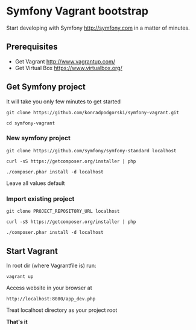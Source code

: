 Symfony Vagrant bootstrap
=========================
Start developing with Symfony http://symfony.com in a matter of minutes.

## Prerequisites

* Get Vagrant http://www.vagrantup.com/
* Get Virtual Box https://www.virtualbox.org/

## Get Symfony project

It will take you only few minutes to get started

    git clone https://github.com/konradpodgorski/symfony-vagrant.git

    cd symfony-vagrant

### New symfony project

    git clone https://github.com/symfony/symfony-standard localhost

    curl -sS https://getcomposer.org/installer | php

    ./composer.phar install -d localhost

Leave all values default

### Import existing project

    git clone PROJECT_REPOSITORY_URL localhost

    curl -sS https://getcomposer.org/installer | php

    ./composer.phar install -d localhost

## Start Vagrant

In root dir (where Vagrantfile is) run:

    vagrant up

Access website in your browser at

    http://localhost:8080/app_dev.php

Treat localhost directory as your project root

**That's it**